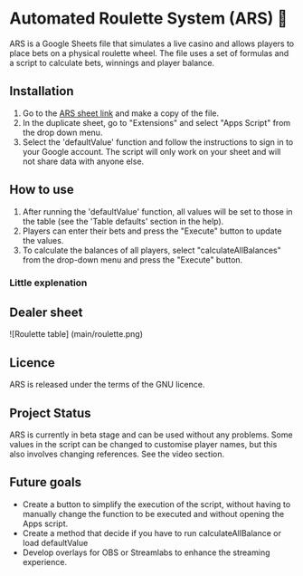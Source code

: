 # Automated Roulette System (ARS) 🎰

ARS is a Google Sheets file that simulates a live casino and allows players to place bets on a physical roulette wheel. The file uses a set of formulas and a script to calculate bets, winnings and player balance.

## Installation

1. Go to the [ARS sheet link](insert-link-here) and make a copy of the file.
2. In the duplicate sheet, go to "Extensions" and select "Apps Script" from the drop down menu.
3. Select the 'defaultValue' function and follow the instructions to sign in to your Google account. The script will only work on your sheet and will not share data with anyone else.

## How to use

1. After running the 'defaultValue' function, all values will be set to those in the table (see the 'Table defaults' section in the help).
2. Players can enter their bets and press the "Execute" button to update the values.
3. To calculate the balances of all players, select "calculateAllBalances" from the drop-down menu and press the "Execute" button.

### Little explenation 

## Dealer sheet
![Roulette table] (main/roulette.png)

## Licence

ARS is released under the terms of the GNU licence.

## Project Status

ARS is currently in beta stage and can be used without any problems. Some values in the script can be changed to customise player names, but this also involves changing references. See the video section.

## Future goals

- Create a button to simplify the execution of the script, without having to manually change the function to be executed and without opening the Apps script.
- Create a method that decide if you have to run calculateAllBalance or load defaultValue
- Develop overlays for OBS or Streamlabs to enhance the streaming experience.
